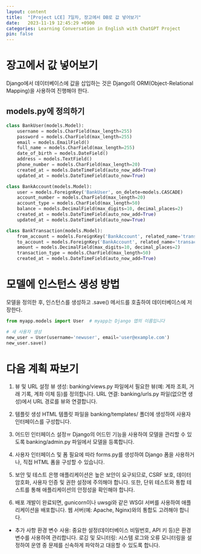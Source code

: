```yaml
---
layout: content
title:  "[Project LCE] 7일차, 장고에서 DB로 값 넣어보기"
date:   2023-11-19 12:45:29 +0900
categories: Learning Conversation in English with ChatGPT Project
pin: false
---
```



# 장고에서 값 넣어보기
Django에서 데이터베이스에 값을 삽입하는 것은 Django의 ORM(Object-Relational Mapping)을 사용하여 진행해야 한다.

## models.py에 정의하기

```python
class BankUser(models.Model):
    username = models.CharField(max_length=255)
    password = models.CharField(max_length=255)
    email = models.EmailField()
    full_name = models.CharField(max_length=255)
    date_of_birth = models.DateField()
    address = models.TextField()
    phone_number = models.CharField(max_length=20)
    created_at = models.DateTimeField(auto_now_add=True)
    updated_at = models.DateTimeField(auto_now=True)

class BankAccount(models.Model):
    user = models.ForeignKey('BankUser', on_delete=models.CASCADE)
    account_number = models.CharField(max_length=20)
    account_type = models.CharField(max_length=50)
    balance = models.DecimalField(max_digits=10, decimal_places=2)
    created_at = models.DateTimeField(auto_now_add=True)
    updated_at = models.DateTimeField(auto_now=True)

class BankTransaction(models.Model):
    from_account = models.ForeignKey('BankAccount', related_name='transactions_from', on_delete=models.CASCADE)
    to_account = models.ForeignKey('BankAccount', related_name='transactions_to', on_delete=models.CASCADE)
    amount = models.DecimalField(max_digits=10, decimal_places=2)
    transaction_type = models.CharField(max_length=50)
    created_at = models.DateTimeField(auto_now_add=True)
```


# 모델에 인스턴스 생성 방법
모델을 정의한 후, 인스턴스를 생성하고 .save() 메서드를 호출하여 데이터베이스에 저장한다.

```python
from myapp.models import User  # myapp는 Django 앱의 이름입니다

# 새 사용자 생성
new_user = User(username='newuser', email='user@example.com')
new_user.save()
```


# 다음 계획 짜보기

1. 뷰 및 URL 설정
뷰 생성: banking/views.py 파일에서 필요한 뷰(예: 계좌 조회, 거래 기록, 계좌 이체 등)를 정의합니다.
URL 연결: banking/urls.py 파일(없으면 생성)에서 URL 경로를 뷰와 연결합니다.

2. 템플릿 생성
HTML 템플릿 파일을 banking/templates/ 폴더에 생성하여 사용자 인터페이스를 구성합니다.

3. 어드민 인터페이스 설정ㅠ
Django의 어드민 기능을 사용하여 모델을 관리할 수 있도록 banking/admin.py 파일에서 모델을 등록합니다.

4. 사용자 인터페이스 및 폼
필요에 따라 forms.py를 생성하여 Django 폼을 사용하거나, 직접 HTML 폼을 구성할 수 있습니다.

5. 보안 및 테스트
은행 애플리케이션은 높은 보안이 요구되므로, CSRF 보호, 데이터 암호화, 사용자 인증 및 권한 설정에 주의해야 합니다. 또한, 단위 테스트와 통합 테스트를 통해 애플리케이션의 안정성을 확인해야 합니다.

6. 배포
개발이 완료되면, gunicorn이나 uwsgi와 같은 WSGI 서버를 사용하여 애플리케이션을 배포합니다. 웹 서버(예: Apache, Nginx)와의 통합도 고려해야 합니다.

- 추가 사항
환경 변수 사용: 중요한 설정(데이터베이스 비밀번호, API 키 등)은 환경 변수를 사용하여 관리합니다.
로깅 및 모니터링: 시스템 로그와 오류 모니터링을 설정하여 운영 중 문제를 신속하게 파악하고 대응할 수 있도록 합니다.